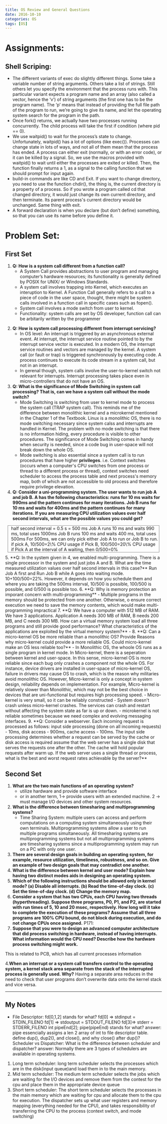 ```yaml
---
title: OS Review and General Questions
date: 2016-10-10
categories: OS
tags: [OS]
---
```


# Assignments:
## Shell Scriping:
- The different variants of exec do slightly different things. Some take a variable number of string arguments. Others take a list of strings. Still others let you specify the environment that the process runs with. This particular variant expects a program name and an array (also called a vector, hence the ‘v’) of string arguments (the first one has to be the program name). The ‘p’ means that instead of providing the full file path of the program to run, we’re going to give its name, and let the operating system search for the program in the path.
- Once fork() returns, we actually have two processes running concurrently. The child process will take the first if condition (where pid == 0).
- We use waitpid() to wait for the process’s state to change. Unfortunately, waitpid() has a lot of options (like exec()). Processes can change state in lots of ways, and not all of them mean that the process has ended. A process can either exit (normally, or with an error code), or it can be killed by a signal. So, we use the macros provided with waitpid() to wait until either the processes are exited or killed. Then, the function finally returns a 1, as a signal to the calling function that we should prompt for input again.
- build-in commands are like CD and Exit. If you want to change directory, you need to use the function chdir(), the thing is, the current directory is a property of a process. So if you wrote a program called cd that changed directory, it would just change its own current directory, and then terminate. Its parent process's current directory would be unchanged. Same thing with exit.
- A forward declaration is when you declare (but don’t define) something, so that you can use its name before you define it.

# Problem Set:
## First Set
1. **Q: How is a system call different from a function call?**
	- A System Call provides abstractions to user program and managing computer’s hardware resources; its functionality is generally defined by POSIX for UNIX/ or Windows Standards. 
	- A system call involves trapping into Kernel, which executes an interuption to Kernel. A Function Call generally refers to a call to a piece of code in the user space, thought, there might be system calls involved in a function call in specific cases such as fopen().
	- System call involves a mode switch from user to kernel. 
	- Functionality: system calls are set by OS developer, function call can be arbitarily written by the programmer
<!--truncate-->
2. **Q: How is system call processing different from interrupt servicing?**
	- In OS level: An interrupt is triggered by an asynchronous external event. At interrupt, the interrupt service routine pointed to by the interrupt service vector is executed. In a modern OS, the interrupt service routines and vectors are managed by the kernel. A system call (or fault or trap) is triggered synchronously by executing code. A process continues to execute its code stream in a system call, but not in an interrupt. 
	- In gerenal though, system calls involve the user-to-kernel switch not relevant for interrupts. Interrupt processing takes place even in micro-controllers that do not have an OS.
3. **Q: What is the significance of Mode Switching in system call processing? That is, can we have a system call without the mode switch?**
	- Mode Switching is switching from user to kernel mode to process the system call (TRAP system call). This reminds me of the difference between monolithic kernel and a microkernel mentioned in the Chapter 1 of the Textbook. Linux is a monolithic OS, there is no mode switching necessary since system calss and interrupts are handled in Kernel. The problem with no mode switching is that there is no information hiding, every procedure is visible to other procedures. The significance of Mode Switching comes in handy when security is needed, since a code bug in user-space will not break down the whole OS.
	- Mode switching is also essential since a system call is to run procedures that have higher **privileges**. i.e. Context switches (occurs when a computer's CPU switches from one process or thread to a different process or thread), context switches need scheduler to access the process table and next process's memory map, both of which are not accessible to old process and therefore require privilege elevation.
4. **Q: Consider a uni-programming system. The user wants to run job A and job B. A has the following characteristics: runs for 10 ms waits for 990ms and the pattern continues for many iterations. Job B runs for 10 ms and waits for 400ms and the pattern continues for many  iterations. If you are measuring CPU utilization values over half second intervals, what are the possible values you could get?**
<div style="border: solid 1px grey; padding-left:10px; margin:8px">half second interval = 0.5 s = 500 ms 
Job A runs 10 ms and waits 990 ms, total uses 1000ms
Job B runs 100 ms and waits 400 ms, total uses 500ms
For 500ms, we can only pick either Job A to run or Job B to run.
if pick A, 10/500=2\% CPU usage
if Pick B, 100/500=20\% CPU usage
if Pick A at the interval of A waiting, then 0/500=0%
</div>
5. **Q: In the system given in 4, we enabled multi-programming. There is a single processor in the system and just jobs A and B. What are the time measured utilization values over half second intervals in this case?**
Run Job A first and Run Job B while A goes into waiting mode. 10+100/500=22%. However, it depends on how you schedule them and where you are taking the 500ms interval, 10/500 is possible, 100/500 is possible, and 0/500 is possible too.
6. **Q: Why is memory protection an imporant concern with multi-programming**
	- Multiple programs in the memory should be protected from one another. Otherwise, o ensure correct execution we need to save the memory contents, which would make multi-programming impractical
7. **Q: We have a computer with 512 MB of RAM. We have 3 applications. Application A needs 300 MB of RAM, B needs 200 MB, and C needs 300 MB. How can a virtual memory system load all three programs and still provide good performance? What characteristics of the applications are exploited by the virtual memory system?**
	- 
8. **Q: Can a micro-kernel OS be more reliable than a monolithic OS? Provide Reasons why micro-kernel could provide a more reliable OS. Could micro-kernel make an OS less reliable too?**
	- In Monolithic OS, the whoole OS runs as a single program in kernel mode. In Micro-kernel, there is a seperation between kernel and user-space. In this sense, micro-kernel OS is more reliable since each bug only crashes a component not the whole OS. For instance, device drivers are installed in user-space of micro-kernel OS, failure in drivers may cause OS to crash, which is the reason why militaries avoid monolithic OS. However, Micro-kernel is only a concept in system design, reliability depends on implementation. For example, Micro-kernel is relatively slower than Monolithic, which may not be the best choice in devices that are uni-functional but requires high processing speed.
	- Micro-kernel is very small, so it can be reliably constructed
	- System doesn't crash unless micro-kernel crashes. The services can crash and restart without affecting the system state as far is up or down.
	- microkernel is not reliable sometimes because we need complex and evolving messaging interfaces.
9. **Q: Consider a webserver. Each incoming request is processed as follows: input side processing (done on all incoming requests) - 10ms, disk access - 900ms, cache access - 100ms. The input side processing determines whether a request can be served by the cache or disk access is required assume that the web server has a single disk that serves the requests one after the other. The cache will hold popular requests after warm up. If the web server uses a single thread or process, what is the best and worst request rates achievable by the server?**

## Second Set
1. **What are the two main functions of an operating system?**
	- utilize hardware and provide software interface
	- or in another term, 1-> provide users with an extended machine. 2 -> must manage I/O devices and other system resources.
3. **What is the difference between timesharing and multiprogramming systems?**
	- Time Sharing System: multiple users can access and perform computations on a computing system simultaneously using their own terminals. Multiprogramming systems allow a user to run multiple programs simultaneously. All timesharing systems are multiprogramming systems but not all multiprogramming systems are timesharing systems since a multiprogramming system may run on a PC with only one user.
9. **There are several design goals in building an operating system, for example, resource utilization, timeliness, robustness, and so on. Give an example of two design goals that may contradict one another.**
10. **What is the difference between kernel and user mode? Explain how having two distinct modes aids in designing an operating system.**
12. **Which of the following instructions should be allowed only in kernel mode?
(a) Disable all interrupts.
(b) Read the time-of-day clock. (c) Set the time-of-day clock. (d) Change the memory map.**
13. **Consider a system that has two CPUs, each CPU having two threads (hyperthreading). Suppose three programs, P0, P1, and P2, are started with run times of 5, 10 and 20 msec, respectively. How long will it take to complete the execution of these programs? Assume that all three programs are 100% CPU bound, do not block during execution, and do not change CPUs once assigned.**
P171:
2. **Suppose that you were to design an advanced computer architecture that did process switching in hardware, instead of having interrupts. What information would the CPU need? Describe how the hardware process switching might work.**
 
This is related to PCB, which has all current processes information

4.**When an interrupt or a system call transfers control to the operating system, a kernel stack area separate from the stack of the interrupted process is generally used. Why?**
Having a separate area reduces in the need to check that user programs don’t overwrite data onto the kernel
stack and vice versa.


---
My Notes
---

- File Descriptor:
fd[0,1,2] stands for what?
 fd[0] => stdinput = STDIN_FILENO 
fd[1] => stdoutput = STDOUT_FILENO
fd[3]=> stderr = STDERR_FILENO
int pipeEnd[2]; pipe(pipeEnd) stands for what?
		answer: pipe essencially assigns a len 2 array of int to file descriptor table.
define dup(), dup2(), and close(), and why close() after dup()?
Scheduler vs Dispatcher:
What is the difference between scheduler and dispatcher?
answer: Normally there are 3 types of schedulers are available in operating systems.
1. Long term scheduler: long term scheduler selects the processes which are in the disk(input queue)and load them in to the main memory.
2. Mid term scheduler: The medium term scheduler selects the jobs which are waiting for the I/O devices and remove them from the contest for the cpu and place them in the appropriate device queue
3. Short term scheduler: The short term scheduler selects the processes in the main memory which are waiting for cpu and allocate them to the cpu for execution.
The dispatcher sets up what user registers and memory mapping (everything needed for the CPU), and takes responsibility of transferring the CPU to the process (context switch, and mode switching)
